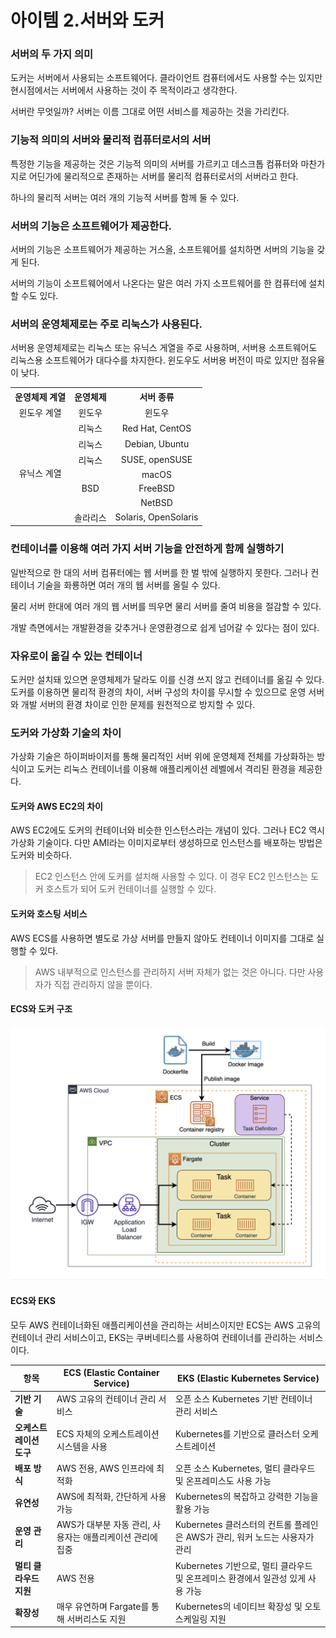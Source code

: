 아이템 2.서버와 도커
=========================
### 서버의 두 가지 의미
도커는 서버에서 사용되는 소프트웨어다. 클라이언트 컴퓨터에서도 사용할 수는 있지만 현시점에서는 서버에서 사용하는 것이 주 목적이라고 생각한다.

서버란 무엇일까? 서버는 이름 그대로 어떤 서비스를 제공하는 것을 가리킨다.

### 기능적 의미의 서버와 물리적 컴퓨터로서의 서버
특정한 기능을 제공하는 것은 기능적 의미의 서버를 가르키고 데스크톱 컴퓨터와 마찬가지로 어딘가에 물리적으로 존재하는 서버를 물리적 컴퓨터로서의 서버라고 한다.

하나의 물리적 서버는 여러 개의 기능적 서버를 함께 둘 수 있다.

### 서버의 기능은 소프트웨어가 제공한다.
서버의 기능은 소프트웨어가 제공하는 거스올, 소프트웨어를 설치하면 서버의 기능을 갖게 된다.

서버의 기능이 소프트웨어에서 나온다는 말은 여러 가지 소프트웨어를 한 컴퓨터에 설치할 수도 있다.

### 서버의 운영체제로는 주로 리눅스가 사용된다.
서버용 운영체제로는 리눅스 또는 유닉스 게열을 주로 사용하며, 서버용 소프트웨어도 리눅스용 소프트웨어가 대다수를 차지한다.
윈도우도 서버용 버전이 따로 있지만 점유율이 낮다.

<table>
  <tr>
    <th style="text-align:center">운영체제 계열</th>
    <th style="text-align:center">운영체제</th>
    <th style="text-align:center">서버 종류</th>
  </tr>
  <tr>
    <td style="text-align:center">윈도우 계열</td>
    <td style="text-align:center">윈도우</td>
    <td style="text-align:center">윈도우</td>
  </tr>
  <tr>
    <td rowspan="7" style="text-align:center">유닉스 계열</td>
    <td style="text-align:center">리눅스</td>
    <td style="text-align:center">Red Hat, CentOS</td>
  </tr>
  <tr>
    <td style="text-align:center">리눅스</td>
    <td style="text-align:center">Debian, Ubuntu</td>
  </tr>
  <tr>
    <td style="text-align:center">리눅스</td>
    <td style="text-align:center">SUSE, openSUSE</td>
  </tr>
  <tr>
    <td rowspan="3" style="text-align:center">BSD</td>
    <td style="text-align:center">macOS</td>
  </tr>
  <tr>
    <td style="text-align:center">FreeBSD</td>
  </tr>
  <tr>
    <td style="text-align:center">NetBSD</td>
  </tr>
  <tr>
    <td style="text-align:center">솔라리스</td>
    <td style="text-align:center">Solaris, OpenSolaris</td>
  </tr>
</table>

### 컨테이너를 이용해 여러 가지 서버 기능을 안전하게 함께 실행하기
일반적으로 한 대의 서버 컴퓨터에는  웹 서버를 한 벌 밖에 실행하지 못한다. 그러나 컨테이너 기술을 화룡하면 여러 개의 웹 서버를 올릴 수 있다.

물리 서버 한대에 여러 개의 웹 서버를 띄우면 물리 서버를 줄여 비용을 절감할 수 있다.

개발 측면에서는 개발환경을 갖추거나 운영환경으로 쉽게 넘어갈 수 있다는 점이 있다.

### 자유로이 옮길 수 있는 컨테이너
도커만 설치돼 있으면 운영체제가 달라도 이를 신경 쓰지 않고 컨테이너를 옮길 수 있다.
도커를 이용하면 물리적 환경의 차이, 서버 구성의 차이를 무시할 수 있으므로 운영 서버와 개발 서버의 환경 차이로 인한 문제를 원천적으로 방지할 수 있다.

### 도커와 가상화 기술의 차이
가상화 기술은 하이퍼바이저를 통해 물리적인 서버 위에 운영체제 전체를 가상화하는 방식이고 도커는 리눅스 컨테이너를 이용해 애플리케이션 레벨에서 격리된 환경을 제공한다.

#### 도커와 AWS EC2의 차이
AWS EC2에도 도커의 컨테이너와 비슷한 인스턴스라는 개념이 있다. 그러나 EC2 역시 가상화 기술이다. 다만 AMI라는 이미지로부터 생성하므로 인스턴스를 배포하는 방법은 도커와 비슷하다.

> EC2 인스턴스 안에 도커를 설치해 사용할 수 있다. 이 경우 EC2 인스턴스는 도커 호스트가 되어 도커 컨테이너를 실행할 수 있다.

#### 도커와 호스팅 서비스
AWS ECS를 사용하면 별도로 가상 서버를 만들지 않아도 컨테이너 이미지를 그대로 실행할 수 있다.

> AWS 내부적으로 인스턴스를 관리하지 서버 자체가 없는 것은 아니다. 다만 사용자가 직접 관리하지 않을 뿐이다.

#### ECS와 도커 구조
![ECS와 도커 구조](..%2F..%2Fresources%2Fimages%2Fecs_docker_structure.png)

#### ECS와 EKS
모두 AWS 컨테이너화된 애플리케이션을 관리하는 서비스이지만 ECS는 AWS 고유의 컨테이너 관리 서비스이고, EKS는 쿠버네티스를 사용하여 컨테이너를 관리하는 서비스이다.

| **항목**           | **ECS (Elastic Container Service)**                 | **EKS (Elastic Kubernetes Service)**                |
|--------------------|----------------------------------------------------|----------------------------------------------------|
| **기반 기술**      | AWS 고유의 컨테이너 관리 서비스                        | 오픈 소스 Kubernetes 기반 컨테이너 관리 서비스       |
| **오케스트레이션 도구** | ECS 자체의 오케스트레이션 시스템을 사용                   | Kubernetes를 기반으로 클러스터 오케스트레이션      |
| **배포 방식**      | AWS 전용, AWS 인프라에 최적화                         | 오픈 소스 Kubernetes, 멀티 클라우드 및 온프레미스도 사용 가능 |
| **유연성**         | AWS에 최적화, 간단하게 사용 가능                      | Kubernetes의 복잡하고 강력한 기능을 활용 가능       |
| **운영 관리**      | AWS가 대부분 자동 관리, 사용자는 애플리케이션 관리에 집중   | Kubernetes 클러스터의 컨트롤 플레인은 AWS가 관리, 워커 노드는 사용자가 관리 |
| **멀티 클라우드 지원** | AWS 전용                                             | Kubernetes 기반으로, 멀티 클라우드 및 온프레미스 환경에서 일관성 있게 사용 가능 |
| **확장성**         | 매우 유연하며 Fargate를 통해 서버리스도 지원             | Kubernetes의 네이티브 확장성 및 오토스케일링 지원   |



